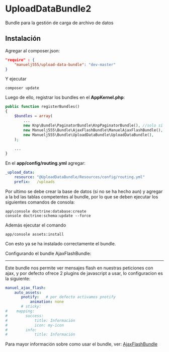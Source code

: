 UploadDataBundle2
=================

Bundle para la gestión de carga de archivo de datos

Instalación
----

Agregar al composer.json:

```json
"require" : {
    "manuelj555/upload-data-bundle": "dev-master"
}
```

Y ejecutar 

    composer update 

Luego de ello, registrar los bundles en el **AppKernel.php**:

```php
public function registerBundles()
{
    $bundles = array(
        ...
        new Knp\Bundle\PaginatorBundle\KnpPaginatorBundle(), //solo si no esta antes agregado
        new Manuelj555\Bundle\AjaxFlashBundle\ManuelAjaxFlashBundle(),
        new Manuelj555\Bundle\UploadDataBundle\UploadDataBundle(),
    );
    
    ...
}
```

En el **app/config/routing.yml** agregar:

```yaml
_upload_data:
    resource: "@UploadDataBundle/Resources/config/routing.yml"
    prefix:   /uploads
``` 

Por ultimo se debe crear la base de datos (si no se ha hecho aun) y agregar a la bd las tablas competentes al bundle, por lo que se deben ejecutar los siguientes comandos de consola:

    app\console doctrine:database:create
    console doctrine:schema:update --force

Además ejecutar el comando 
    
    app/console assets:install

Con esto ya se ha instalado correctamente el bundle.


Configurando el bundle AjaxFlashBundle:
___________

Este bundle nos permite ver mensajes flash en nuestras peticiones con ajax, y por defecto ofrece 2 plugins de javascript a usar, lo configuracion es la siguiente:

```yaml
manuel_ajax_flash:
    auto_assets:
       pnotify:   # por defecto activamos pnotify
           animation: none
       # sticky:
#    mapping:
#        success:
#            title: Información
#            icon: my-icon
#        info:
#            title: Información
```

Para mayor información sobre como usar el bundle, ver: [AjaxFlashBundle](https://github.com/manuelj555/AjaxFlashBundle)

